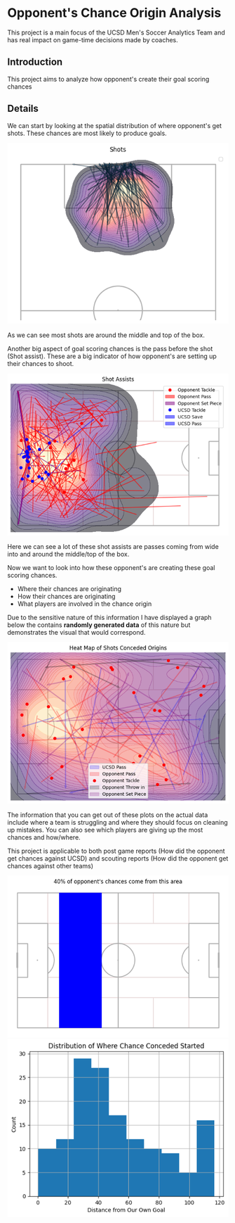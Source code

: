 # Opponent's Chance Origin Analysis
This project is a main focus of the UCSD Men's Soccer Analytics Team and has real impact on game-time decisions made by coaches.

## Introduction
This project aims to analyze how opponent's create their goal scoring chances 

## Details
We can start by looking at the spatial distribution of where opponent's get shots. These chances are most likely to produce goals. 

![Shot distribution Map](assets\shotsMap.png)

As we can see most shots are around the middle and top of the box. 

Another big aspect of goal scoring chances is the pass before the shot (Shot assist). These are a big indicator of how opponent's are setting up their chances to shoot.

![Shot assist Map](assets\shotAssists.png)

Here we can see a lot of these shot assists are passes coming from wide into and around the middle/top of the box.

Now we want to look into how these opponent's are creating these goal scoring chances.
 - Where their chances are originating
 - How their chances are originating
 - What players are involved in the chance origin

Due to the sensitive nature of this information I have displayed a graph below the contains **randomly generated data** of this nature but demonstrates the visual that would correspond.

![A randomly generated plot of chance origins](assets\randomOpponentOriginsMap.png)

The information that you can get out of these plots on the actual data include where a team is struggling and where they should focus on cleaning up mistakes. You can also see which players are giving up the most chances and how/where.

This project is applicable to both post game reports (How did the opponent get chances against UCSD) and scouting reports (How did the opponent get chances against other teams)



![Alt Text](assets\fieldChanceConcededMajority.png)
![Alt Text](assets\histChanceConcededX.png)

